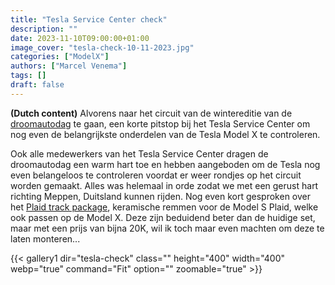 ```yaml
---
title: "Tesla Service Center check"
description: ""
date: 2023-11-10T09:00:00+01:00
image_cover: "tesla-check-10-11-2023.jpg"
categories: ["ModelX"]
authors: ["Marcel Venema"] 
tags: []
draft: false
---
```


**(Dutch content)** Alvorens naar het circuit van de wintereditie van de [droomautodag](https://droomautodag.nl) te gaan, een korte pitstop bij het Tesla Service Center om nog even de belangrijkste onderdelen van de Tesla Model X te controleren.  

<!--more-->

Ook alle medewerkers van het Tesla Service Center dragen de droomautodag een warm hart toe en hebben aangeboden om de Tesla nog even belangeloos te controleren voordat er weer rondjes op het circuit worden gemaakt. Alles was helemaal in orde zodat we met een gerust hart richting Meppen, Duitsland kunnen rijden. 
Nog even kort gesproken over het [Plaid track package](https://shop.tesla.com/nl_be/product/model-s-plaid-track-package?sku=1938526-00-A), keramische remmen voor de Model S Plaid, welke ook passen op de Model X. Deze zijn beduidend beter dan de huidige set, maar met een prijs van bijna 20K, wil ik toch maar even machten om deze te laten monteren...  

{{< gallery1 dir="tesla-check" class="" height="400" width="400" webp="true" command="Fit" option="" zoomable="true" >}}

&nbsp;
